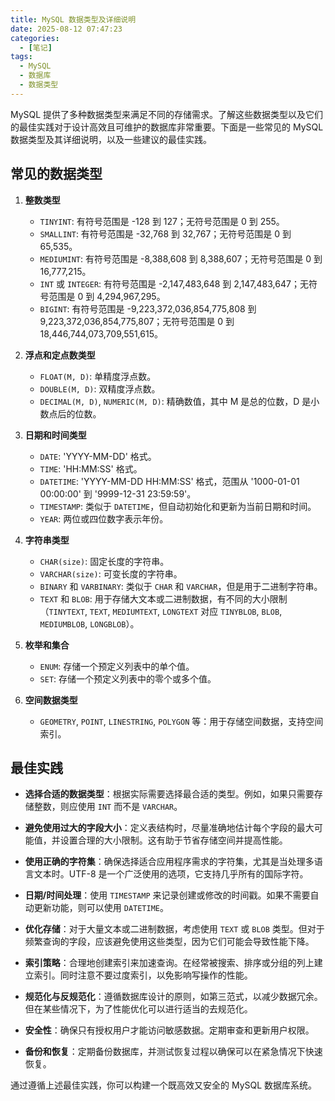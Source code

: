 ```yaml
---
title: MySQL 数据类型及详细说明
date: 2025-08-12 07:47:23
categories:
  - [笔记]
tags: 
  - MySQL
  - 数据库
  - 数据类型
---
```


MySQL 提供了多种数据类型来满足不同的存储需求。了解这些数据类型以及它们的最佳实践对于设计高效且可维护的数据库非常重要。下面是一些常见的 MySQL 数据类型及其详细说明，以及一些建议的最佳实践。

## 常见的数据类型

1. **整数类型**
   - `TINYINT`: 有符号范围是 -128 到 127；无符号范围是 0 到 255。
   - `SMALLINT`: 有符号范围是 -32,768 到 32,767；无符号范围是 0 到 65,535。
   - `MEDIUMINT`: 有符号范围是 -8,388,608 到 8,388,607；无符号范围是 0 到 16,777,215。
   - `INT` 或 `INTEGER`: 有符号范围是 -2,147,483,648 到 2,147,483,647；无符号范围是 0 到 4,294,967,295。
   - `BIGINT`: 有符号范围是 -9,223,372,036,854,775,808 到 9,223,372,036,854,775,807；无符号范围是 0 到 18,446,744,073,709,551,615。

2. **浮点和定点数类型**
   - `FLOAT(M, D)`: 单精度浮点数。
   - `DOUBLE(M, D)`: 双精度浮点数。
   - `DECIMAL(M, D)`, `NUMERIC(M, D)`: 精确数值，其中 M 是总的位数，D 是小数点后的位数。

3. **日期和时间类型**
   - `DATE`: 'YYYY-MM-DD' 格式。
   - `TIME`: 'HH:MM:SS' 格式。
   - `DATETIME`: 'YYYY-MM-DD HH:MM:SS' 格式，范围从 '1000-01-01 00:00:00' 到 '9999-12-31 23:59:59'。
   - `TIMESTAMP`: 类似于 `DATETIME`，但自动初始化和更新为当前日期和时间。
   - `YEAR`: 两位或四位数字表示年份。

4. **字符串类型**
   - `CHAR(size)`: 固定长度的字符串。
   - `VARCHAR(size)`: 可变长度的字符串。
   - `BINARY` 和 `VARBINARY`: 类似于 `CHAR` 和 `VARCHAR`，但是用于二进制字符串。
   - `TEXT` 和 `BLOB`: 用于存储大文本或二进制数据，有不同的大小限制（`TINYTEXT`, `TEXT`, `MEDIUMTEXT`, `LONGTEXT` 对应 `TINYBLOB`, `BLOB`, `MEDIUMBLOB`, `LONGBLOB`）。

5. **枚举和集合**
   - `ENUM`: 存储一个预定义列表中的单个值。
   - `SET`: 存储一个预定义列表中的零个或多个值。

6. **空间数据类型**
   - `GEOMETRY`, `POINT`, `LINESTRING`, `POLYGON` 等：用于存储空间数据，支持空间索引。

## 最佳实践

- **选择合适的数据类型**：根据实际需要选择最合适的类型。例如，如果只需要存储整数，则应使用 `INT` 而不是 `VARCHAR`。

- **避免使用过大的字段大小**：定义表结构时，尽量准确地估计每个字段的最大可能值，并设置合理的大小限制。这有助于节省存储空间并提高性能。

- **使用正确的字符集**：确保选择适合应用程序需求的字符集，尤其是当处理多语言文本时。UTF-8 是一个广泛使用的选项，它支持几乎所有的国际字符。

- **日期/时间处理**：使用 `TIMESTAMP` 来记录创建或修改的时间戳。如果不需要自动更新功能，则可以使用 `DATETIME`。

- **优化存储**：对于大量文本或二进制数据，考虑使用 `TEXT` 或 `BLOB` 类型。但对于频繁查询的字段，应该避免使用这些类型，因为它们可能会导致性能下降。

- **索引策略**：合理地创建索引来加速查询。在经常被搜索、排序或分组的列上建立索引。同时注意不要过度索引，以免影响写操作的性能。

- **规范化与反规范化**：遵循数据库设计的原则，如第三范式，以减少数据冗余。但在某些情况下，为了性能优化可以进行适当的去规范化。

- **安全性**：确保只有授权用户才能访问敏感数据。定期审查和更新用户权限。

- **备份和恢复**：定期备份数据库，并测试恢复过程以确保可以在紧急情况下快速恢复。

通过遵循上述最佳实践，你可以构建一个既高效又安全的 MySQL 数据库系统。
